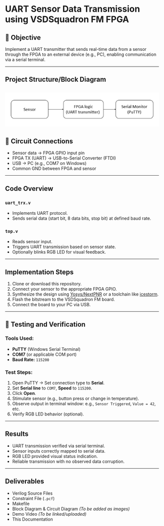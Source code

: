# UART Sensor Data Transmission using VSDSquadron FM FPGA

## 📌 Objective

Implement a UART transmitter that sends real-time data from a sensor through the FPGA to an external device (e.g., PC), enabling communication via a serial terminal.

---

## Project Structure/Block Diagram

![Block Diagram](Task4/Block%20diagram.png)
---

## 🧩 Circuit Connections

- Sensor data → FPGA GPIO input pin
- FPGA TX (UART) → USB-to-Serial Converter (FTDI)
- USB → PC (e.g., COM7 on Windows)
- Common GND between FPGA and sensor

---

##  Code Overview

### `uart_trx.v`
- Implements UART protocol.
- Sends serial data (start bit, 8 data bits, stop bit) at defined baud rate.

### `top.v`
- Reads sensor input.
- Triggers UART transmission based on sensor state.
- Optionally blinks RGB LED for visual feedback.

---

## Implementation Steps

1. Clone or download this repository.
2. Connect your sensor to the appropriate FPGA GPIO.
3. Synthesize the design using [Yosys/NextPNR](https://github.com/YosysHQ/nextpnr) or a toolchain like [icestorm](https://github.com/cliffordwolf/icestorm).
4. Flash the bitstream to the VSDSquadron FM board.
5. Connect the board to your PC via USB.

---

## 🔬 Testing and Verification

### Tools Used:
- **PuTTY** (Windows Serial Terminal)
- **COM7** (or applicable COM port)
- **Baud Rate:** `115200`

### Test Steps:
1. Open PuTTY → Set connection type to **Serial**.
2. Set **Serial line** to `COM7`, **Speed** to `115200`.
3. Click **Open**.
4. Stimulate sensor (e.g., button press or change in temperature).
5. Observe output in terminal window: e.g., `Sensor Triggered`, `Value = 42`, etc.
6. Verify RGB LED behavior (optional).

---

##  Results

- UART transmission verified via serial terminal.
- Sensor inputs correctly mapped to serial data.
- RGB LED provided visual status indication.
- Reliable transmission with no observed data corruption.

---

##  Deliverables

-  Verilog Source Files
-  Constraint File (`.pcf`)
-  Makefile
-  Block Diagram & Circuit Diagram *(To be added as images)*
-  Demo Video *(To be linked/uploaded)*
-  This Documentation


